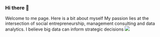 ### Hi there 👋
Welcome to me page. 
Here is a bit about myself
My passion lies at the intersection of social entrepreneurship, management consulting and data analytics. I believe big data can inform strategic decisions
![](https://github.com/NaimaSawadogo/NaimaSawadogo/blob/main/githubgif.gif)
<!--
**NaimaSawadogo/NaimaSawadogo** is a ✨ _special_ ✨ repository because its `README.md` (this file) appears on your GitHub profile.

Here are some ideas to get you started:

- 🔭 I’m currently working on ...
- 🌱 I’m currently learning ...
- 👯 I’m looking to collaborate on ...
- 🤔 I’m looking for help with ...
- 💬 Ask me about ...
- 📫 How to reach me: ...
- 😄 Pronouns: ...
- ⚡ Fun fact: ...
-->
